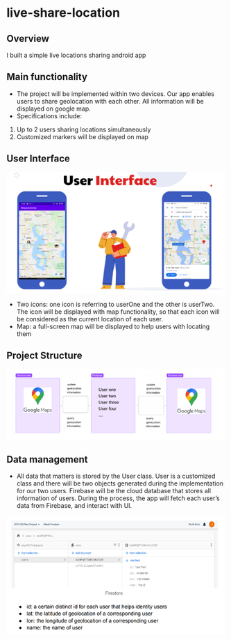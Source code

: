 # live-share-location

## Overview

I built a simple live locations sharing android app

## Main functionality
- The project will be implemented within two devices. Our app enables users to
share geolocation with each other. All information will be displayed on google
map.
- Specifications include:
1. Up to 2 users sharing locations simultaneously
2. Customized markers will be displayed on map
## User Interface

<img src="img/1.png" width="800">

- Two icons: one icon is referring to userOne and the other is userTwo. The icon
will be displayed with map functionality, so that each icon will be considered as
the current location of each user.
- Map: a full-screen map will be displayed to help users with locating them

## Project Structure

<img src="img/2.png" width="800">

## Data management
- All data that matters is stored by the User class. User is a customized class and
there will be two objects generated during the implementation for our two users.
Firebase will be the cloud database that stores all information of users. During
the process, the app will fetch each user’s data from Firebase, and interact with
UI.

<img src="img/3.png" width="800">

